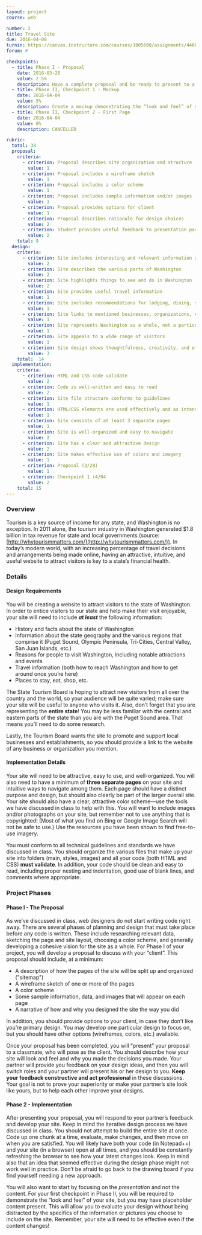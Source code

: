 ```yaml
---
layout: project
course: web

number: 2
title: Travel Site
due: 2016-04-08
turnin: https://canvas.instructure.com/courses/1005600/assignments/4468392
forum: #

checkpoints: 
  - title: Phase I - Proposal
    date: 2016-03-28
    value: 2.5%
    description: Have a complete proposal and be ready to present to a partner
  - title: Phase II, Checkpoint 1 - Mockup
    date: 2016-04-04
    value: 5%
    description: Create a mockup demonstrating the “look and feel” of your site with placeholder content
  - title: Phase II, Checkpoint 2 - First Page
    date: 2016-04-04
    value: 0%
    description: CANCELLED

rubric:
  total: 38
  proposal:
    criteria:
      - criterion: Proposal describes site organization and structure	
        value: 1
      - criterion: Proposal includes a wireframe sketch	
        value: 1 
      - criterion: Proposal includes a color scheme	
        value: 1 
      - criterion: Proposal includes sample information and/or images	
        value: 1 
      - criterion: Proposal provides options for client	
        value: 1 
      - criterion: Proposal describes rationale for design choices	
        value: 2 
      - criterion: Student provides useful feedback to presentation partner	
        value: 2 
    total: 9
  design:
    criteria:  
      - criterion: Site includes interesting and relevant information about Washington
        value: 2 
      - criterion: Site describes the various parts of Washington	
        value: 2 
      - criterion: Site highlights things to see and do in Washington	
        value: 2 
      - criterion: Site provides useful travel information	
        value: 1 
      - criterion: Site includes recommendations for lodging, dining, shopping, etc.	
        value: 1 
      - criterion: Site links to mentioned businesses, organizations, events, etc.	
        value: 1 
      - criterion: Site represents Washington as a whole, not a particular region	
        value: 1 
      - criterion: Site appeals to a wide range of visitors	
        value: 1 
      - criterion: Site design shows thoughtfulness, creativity, and effort	
        value: 3 
    total:	14
  implementation:
    criteria:
      - criterion: HTML and CSS code validate	
        value: 2
      - criterion: Code is well-written and easy to read	
        value: 2
      - criterion: Site file structure conforms to guidelines	
        value: 1
      - criterion: HTML/CSS elements are used effectively and as intended	
        value: 1
      - criterion: Site consists of at least 3 separate pages	
        value: 1
      - criterion: Site is well-organized and easy to navigate	
        value: 2
      - criterion: Site has a clear and attractive design	
        value: 2
      - criterion: Site makes effective use of colors and imagery	
        value: 1
      - criterion: Proposal (3/28)	
        value: 1
      - criterion: Checkpoint 1 (4/04	
        value: 2
    total: 15
---
```

### Overview
Tourism is a key source of income for any state, and Washington is no exception.  In 2011 alone, the tourism industry in Washington generated $1.8 billion in tax revenue for state and local governments (source: [http://whytourismmatters.com/](http://whytourismmatters.com/)).  In today’s modern world, with an increasing percentage of travel decisions and arrangements being made online, having an attractive, intuitive, and useful website to attract visitors is key to a state’s financial health.

### Details

#### Design Requirements
You will be creating a website to attract visitors to the state of Washington.  In order to entice visitors to our state and help make their visit enjoyable, your site will need to include _**at least**_ the following information:

* History and facts about the state of Washington
* Information about the state geography and the various regions that comprise it (Puget Sound, Olympic Peninsula, Tri-Cities, Central Valley, San Juan Islands, etc.)
* Reasons for people to visit Washington, including notable attractions and events
* Travel information (both how to reach Washington and how to get around once you’re here)
* Places to stay, eat, shop, etc.

The State Tourism Board is hoping to attract new visitors from all over the country and the world, so your audience will be quite varied; make sure your site will be useful to anyone who visits it.  Also, don’t forget that you are representing the **entire state**!  You may be less familiar with the central and eastern parts of the state than you are with the Puget Sound area.  That means you’ll need to do some research.

Lastly, the Tourism Board wants the site to promote and support local businesses and establishments, so you should provide a link to the website of any business or organization you mention.

#### Implementation Details
Your site will need to be attractive, easy to use, and well-organized.  You will also need to have a minimum of **three separate pages** on your site and intuitive ways to navigate among them.  Each page should have a distinct purpose and design, but should also clearly be part of the larger overall site.  Your site should also have a clear, attractive color scheme—use the tools we have discussed in class to help with this.  You will want to include images and/or photographs on your site, but remember not to use anything that is copyrighted!  (Most of what you find on Bing or Google Image Search will not be safe to use.)  Use the resources you have been shown to find free-to-use imagery.

You must conform to all technical guidelines and standards we have discussed in class.  You should organize the various files that make up your site into folders (main, styles, images) and all your code (both HTML and CSS) **must validate**.  In addition, your code should be clean and easy to read, including proper nesting and indentation, good use of blank lines, and comments where appropriate.

### Project Phases

#### Phase I - The Proposal
As we’ve discussed in class, web designers do not start writing code right away.  There are several phases of planning and design that must take place before any code is written.  These include researching relevant data, sketching the page and site layout, choosing a color scheme, and generally developing a cohesive vision for the site as a whole.  For Phase I of your project, you will develop a proposal to discuss with your “client”.  This proposal should include, at a minimum:

* A description of how the pages of the site will be split up and organized ("sitemap")
* A wireframe sketch of one or more of the pages
* A color scheme
* Some sample information, data, and images that will appear on each page
* A narrative of how and why you designed the site the way you did

In addition, you should provide options to your client, in case they don’t like you’re primary design.  You may develop one particular design to focus on, but you should have other options (wireframes, colors, etc.) available.

Once your proposal has been completed, you will “present” your proposal to a classmate, who will pose as the client.  You should describe how your site will look and feel and why you made the decisions you made.  Your partner will provide you feedback on your design ideas, and then you will switch roles and your partner will present his or her design to you.  **Keep your feedback constructive and act professional** in these discussions.  Your goal is not to prove your superiority or make your partner’s site look like yours, but to help each other improve your designs.

#### Phase 2 - Implementation
After presenting your proposal, you will respond to your partner’s feedback and develop your site.  Keep in mind the iterative design process we have discussed in class.  You should not attempt to build the entire site at once.  Code up one chunk at a time, evaluate, make changes, and then move on when you are satisfied.  You will likely have both your code (in Notepad++) and your site (in a browser) open at all times, and you should be constantly refreshing the browser to see how your latest changes look.  Keep in mind also that an idea that seemed effective during the design phase might not work well in practice.   Don’t be afraid to go back to the drawing board if you find yourself needing a new approach.

You will also want to start by focusing on the _presentation_ and not the content.  For your first checkpoint in Phase II, you will be required to demonstrate the “look and feel” of your site, but you may have placeholder content present.  This will allow you to evaluate your design without being distracted by the specifics of the information or pictures you choose to include on the site.  Remember, your site will need to be effective even if the content changes!
